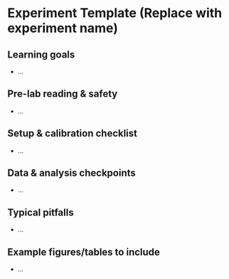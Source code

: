 # Experiment Template (Replace with experiment name)
## Learning goals
- …
## Pre-lab reading & safety
- …
## Setup & calibration checklist
- …
## Data & analysis checkpoints
- …
## Typical pitfalls
- …
## Example figures/tables to include
- …
